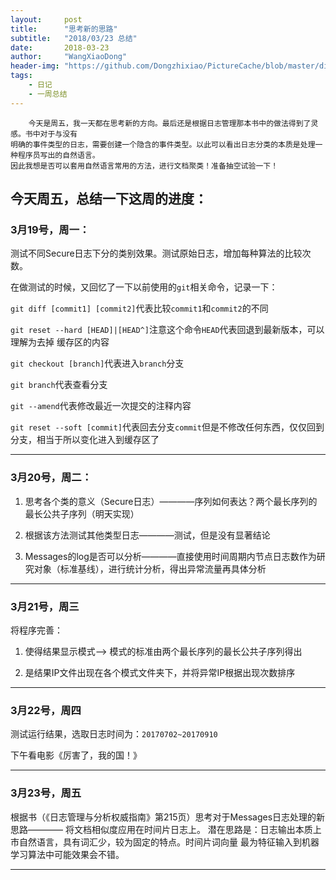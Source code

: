 ```yaml
---
layout:     post
title:      "思考新的思路"
subtitle:   "2018/03/23 总结"
date:       2018-03-23
author:     "WangXiaoDong"
header-img: "https://github.com/Dongzhixiao/PictureCache/blob/master/diaryPic/20180323.jpg?raw=true"
tags:
    - 日记
    - 一周总结
---
```


```
    今天是周五，我一天都在思考新的方向。最后还是根据日志管理那本书中的做法得到了灵感。书中对于与没有
明确的事件类型的日志，需要创建一个隐含的事件类型。以此可以看出日志分类的本质是处理一种程序员写出的自然语言。
因此我想是否可以套用自然语言常用的方法，进行文档聚类！准备抽空试验一下！
```

## 今天周五，总结一下这周的进度：

### 3月19号，周一：   

测试不同Secure日志下分的类别效果。测试原始日志，增加每种算法的比较次数。

在做测试的时候，又回忆了一下以前使用的`git`相关命令，记录一下：

`git diff [commit1] [commit2]`代表比较`commit1`和`commit2`的不同

`git reset --hard [HEAD]|[HEAD^]`注意这个命令`HEAD`代表回退到最新版本，可以理解为去掉
缓存区的内容

`git checkout [branch]`代表进入`branch`分支

`git branch`代表查看分支

`git --amend`代表修改最近一次提交的注释内容

`git reset --soft [commit]`代表回去分支`commit`但是不修改任何东西，仅仅回到分支，相当于所以变化进入到缓存区了



----------------

### 3月20号，周二：

1. 思考各个类的意义（Secure日志）————序列如何表达？两个最长序列的最长公共子序列（明天实现）

2. 根据该方法测试其他类型日志————测试，但是没有显著结论

3. Messages的log是否可以分析————直接使用时间周期内节点日志数作为研究对象（标准基线），进行统计分析，得出异常流量再具体分析

---------------

### 3月21号，周三 

将程序完善：

1. 使得结果显示模式--> 模式的标准由两个最长序列的最长公共子序列得出

2. 是结果IP文件出现在各个模式文件夹下，并将异常IP根据出现次数排序

---------------

### 3月22号，周四

测试运行结果，选取日志时间为：`20170702~20170910`

下午看电影《厉害了，我的国！》

---------------

### 3月23号，周五

根据书（《日志管理与分析权威指南》第215页）思考对于Messages日志处理的新思路————
将文档相似度应用在时间片日志上。
潜在思路是：日志输出本质上市自然语言，具有词汇少，较为固定的特点。时间片词向量
最为特征输入到机器学习算法中可能效果会不错。

-----------------
